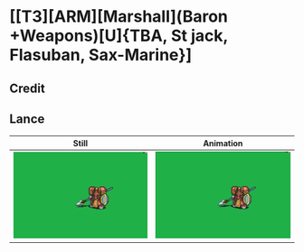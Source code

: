 # [\[T3\]\[ARM\]\[Marshall\]\(Baron +Weapons\)\[U\]{TBA, St jack, Flasuban, Sax-Marine}]

## Credit


	
## Lance

| Still | Animation |
| :---: | :-------: |
| ![Lance still](./Lance_000.png) | ![Lance animation](./Lance.gif) |
